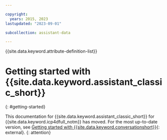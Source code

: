 ```yaml
---

copyright:
  years: 2015, 2023
lastupdated: "2023-09-01"

subcollection: assistant-data

---
```


{{site.data.keyword.attribute-definition-list}}

# Getting started with {{site.data.keyword.assistant_classic_short}}
{: #getting-started}

This documentation for  {{site.data.keyword.assistant_classic_short}} for {{site.data.keyword.icp4dfull_notm}} has moved. For the most up-to-date version, see [Getting started with {{site.data.keyword.conversationshort}}](/docs/watson-assistant?topic=watson-assistant-getting-started){: external}.
{: attention}
